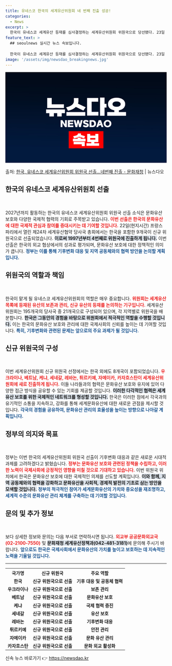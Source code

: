 ```yaml
---
title: 유네스코 한국의 세계유산위원회 네 번째 진출 성공!
categories:
  - News
excerpt: >
  한국이 유네스코 세계유산 등재를 심사결정하는 세계유산위원회 위원국으로 당선됐다. 23일 외교부와 문화재청에 …
feature_text: >
  ## seoulnews 실시간 뉴스 속보입니다.

  한국이 유네스코 세계유산 등재를 심사결정하는 세계유산위원회 위원국으로 당선됐다. 23일 외교부와 문화재청에 …
image: '/assets/img/newsdao_breakingnews.jpg'
---
```


![뉴스다오 속보](/assets/img/newsdao_breakingnews.jpg)

<p>출처: <a href="https://newsdao.kr/2622" rel="dofollow">한국, 유네스코 세계유산위원회 위원국 선출…네번째 진출 - 문화재청</a> | 뉴스다오</p>

<h2 data-ke-size="size26">한국의 유네스코 세계유산위원회 선출</h2>

<p data-ke-size="size16">&nbsp;</p>

2027년까지 활동하는 한국의 유네스코 세계유산위원회 위원국 선출 소식은 문화유산 보호와 다양한 국제적 협력의 기회로 주목받고 있습니다. <b><span style="color: #ee2323;">이번 선출은 한국의 문화유산에 대한 국제적 관심과 참여를 증대시키는 데 기여할 것입니다.</span></b> 22일(현지시간) 프랑스 파리에서 열린 제24차 세계유산협약 당사국 총회에서는 한국을 포함한 9개국이 신규 위원국으로 선출되었습니다. <b><span style="background-color: #21538527;">이로써 1997년부터 4번째로 위원국에 진출하게 됩니다.</span></b> 이번 선출은 한국의 외교 협상에서의 성과로 평가되며, 문화유산 보호에 대한 정책적인 의미가 큽니다. <b><span style="color: #1a5490;">정부는 이를 통해 기후변화 대응 및 지역 공동체와의 협력 방안을 논의할 계획입니다.</span></b>

<h2 data-ke-size="size26">위원국의 역할과 책임</h2>

<p data-ke-size="size16">&nbsp;</p>

한국이 맡게 될 유네스코 세계유산위원회의 역할은 매우 중요합니다. <b><span style="color: #ee2323;">위원회는 세계유산목록에 등재된 유산의 보존과 관리, 신규 유산의 등재를 논의하는 기구입니다.</span></b> 세계유산위원회는 195개국의 당사국 중 21개국으로 구성되어 있으며, 각 지역별로 위원국을 배분합니다. <b><span style="background-color: #21538527;">한국은 그동안의 경험을 바탕으로 위원회에서 적극적인 역할을 수행할 것입니다.</span></b> 이는 한국의 문화유산 보호와 관리에 대한 국제사회의 신뢰를 높이는 데 기여할 것입니다. <b><span style="color: #1a5490;">특히, 기후변화와 관련된 문제는 앞으로의 주요 과제가 될 것입니다.</span></b>

<h2 data-ke-size="size26">신규 위원국의 구성</h2>

<p data-ke-size="size16">&nbsp;</p>

이번 세계유산위원회 신규 위원국 선정에서는 한국 외에도 8개국이 포함되었습니다. <b><span style="color: #ee2323;">우크라이나, 베트남, 케냐, 세네갈, 레바논, 튀르키예, 자메이카, 카자흐스탄이 세계유산위원회에 새로 진출하게 됩니다.</span></b> 이들 나라들과의 협력은 문화유산 보호와 유지에 있어 다양한 접근 방식을 공유할 수 있는 기회를 제공할 것입니다. <b><span style="background-color: #21538527;">이러한 다각적인 협력은 세계유산 보호를 위한 국제적인 네트워크를 형성할 것입니다.</span></b> 한국은 이러한 점에서 각국과의 유기적인 소통을 지속하고, 강화를 통해 세계문화유산에 대한 새로운 관점을 제시할 것입니다. <b><span style="color: #1a5490;">각국의 경험을 공유하여, 문화유산 관리의 효율성을 높이는 방향으로 나아갈 계획입니다.</span></b>

<h2 data-ke-size="size26">정부의 의지와 목표</h2>

<p data-ke-size="size16">&nbsp;</p>

정부는 이번 한국의 세계유산위원회 위원국 선출이 기후변화 대응과 같은 새로운 시대적 과제를 고려하겠다고 밝혔습니다. <b><span style="color: #ee2323;">정부는 문화유산 보호와 관련된 정책을 수립하고, 이러한 노력이 국제사회에 긍정적인 영향을 미칠 것으로 기대하고 있습니다.</span></b> 이번 위원국 위치에서 한국은 문화유산 보호에 대한 국제적인 의제를 선도할 계획입니다. <b><span style="background-color: #21538527;">이와 함께, 지역 공동체와의 협력을 강화하고 문화유산을 사회적, 경제적 발전의 기초로 삼는 방안을 모색할 것입니다.</span></b> <b><span style="color: #1a5490;">정부의 적극적인 참여가 세계문화유산의 가치와 중요성을 재조명하고, 세계적 수준의 문화유산 관리 체계를 구축하는 데 기여할 것입니다.</span></b>

<h2 data-ke-size="size26">문의 및 추가 정보</h2>

<p data-ke-size="size16">&nbsp;</p>

보다 상세한 정보와 문의는 다음 부서로 연락하시면 됩니다. <b><span style="color: #ee2323;">외교부 공공문화외교국(02-2100-7550)</span></b> 및 <b><span style="background-color: #21538527;">문화재청 세계유산정책과(042-481-3181)</span></b>에 문의해 주시기 바랍니다. <b><span style="color: #1a5490;">앞으로도 한국은 국제사회에서 문화유산의 가치를 높이고 보호하는 데 지속적인 노력을 기울일 것입니다.</span></b>

<hr>

<table style="width:100%">
  <tr>
     <th style="text-align: center;"><b>국가명</b></th>
     <th style="text-align: center;"><b>신규 위원국</b></th>
     <th style="text-align: center;"><b>주요 역할</b></th>
  </tr>
  <tr>
     <td style="text-align: center; height: 17px;"><b>한국</b></td>
     <td style="text-align: center; height: 17px;"><b>신규 위원국으로 선출</b></td>
     <td style="text-align: center; height: 17px;"><b>기후 대응 및 공동체 협력</b></td>
  </tr>
  <tr>
     <td style="text-align: center; height: 17px;"><b>우크라이나</b></td>
     <td style="text-align: center; height: 17px;"><b>신규 위원국으로 선출</b></td>
     <td style="text-align: center; height: 17px;"><b>보존 관리</b></td>
  </tr>
  <tr>
     <td style="text-align: center; height: 17px;"><b>베트남</b></td>
     <td style="text-align: center; height: 17px;"><b>신규 위원국으로 선출</b></td>
     <td style="text-align: center; height: 17px;"><b>문화유산 보호</b></td>
  </tr>
  <tr>
     <td style="text-align: center; height: 17px;"><b>케냐</b></td>
     <td style="text-align: center; height: 17px;"><b>신규 위원국으로 선출</b></td>
     <td style="text-align: center; height: 17px;"><b>국제 협력 증진</b></td>
  </tr>
  <tr>
     <td style="text-align: center; height: 17px;"><b>세네갈</b></td>
     <td style="text-align: center; height: 17px;"><b>신규 위원국으로 선출</b></td>
     <td style="text-align: center; height: 17px;"><b>유산 보호</b></td>
  </tr>
  <tr>
     <td style="text-align: center; height: 17px;"><b>레바논</b></td>
     <td style="text-align: center; height: 17px;"><b>신규 위원국으로 선출</b></td>
     <td style="text-align: center; height: 17px;"><b>기후변화 대응</b></td>
  </tr>
  <tr>
     <td style="text-align: center; height: 17px;"><b>튀르키예</b></td>
     <td style="text-align: center; height: 17px;"><b>신규 위원국으로 선출</b></td>
     <td style="text-align: center; height: 17px;"><b>안전 관리</b></td>
  </tr>
  <tr>
     <td style="text-align: center; height: 17px;"><b>자메이카</b></td>
     <td style="text-align: center; height: 17px;"><b>신규 위원국으로 선출</b></td>
     <td style="text-align: center; height: 17px;"> <b>문화 유산 관리</b></td>
  </tr>
  <tr>
     <td style="text-align: center; height: 17px;"><b>카자흐스탄</b></td>
     <td style="text-align: center; height: 17px;"><b>신규 위원국으로 선출</b></td>
     <td style="text-align: center; height: 17px;"><b>문화 외교 활성화</b></td>
  </tr>
</table> 

신속 뉴스 바로가기 👉 <a href="https://newsdao.kr" rel="dofollow">https://newsdao.kr</a>


